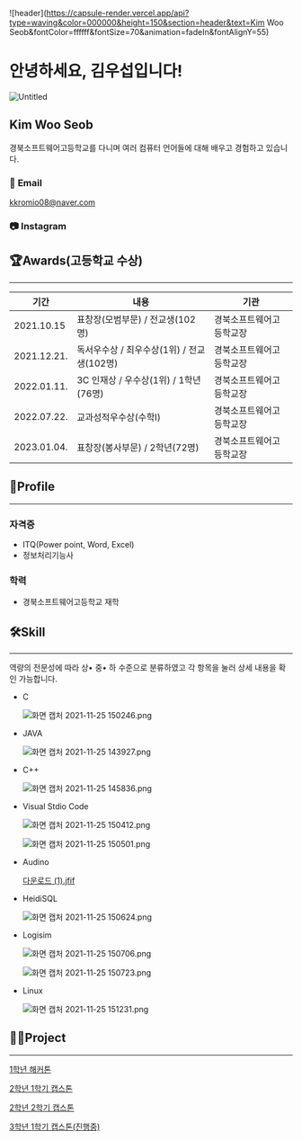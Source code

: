 ![header](https://capsule-render.vercel.app/api?type=waving&color=000000&height=150&section=header&text=Kim Woo Seob&fontColor=ffffff&fontSize=70&animation=fadeIn&fontAlignY=55)
# 안녕하세요, 김우섭입니다!

![Untitled](https://s3-us-west-2.amazonaws.com/secure.notion-static.com/69e1ccf3-d246-451e-bcb6-c94ef7e65c54/Untitled.png)

## Kim Woo Seob

경북소프트웨어고등학교를 다니며 여러 컴퓨터 언어들에 대해 배우고 경험하고 있습니다.

### 📧 **Email**

kkromio08@naver.com

### 📷 **Instagram**

[](https://www.instagram.com/uuuuuu_sb/)

## 🏆Awards(고등학교 수상)

---

| 기간 | 내용 | 기관 |
| --- | --- | --- |
| 2021.10.15 | 표창장(모범부문) / 전교생(102명) | 경북소프트웨어고등학교장 |
| 2021.12.21. | 독서우수상 / 최우수상(1위) / 전교생(102명) | 경북소프트웨어고등학교장 |
| 2022.01.11. | 3C 인재상 / 우수상(1위) / 1학년(76명) | 경북소프트웨어고등학교장 |
| 2022.07.22. | 교과성적우수상(수학Ⅰ) | 경북소프트웨어고등학교장 |
| 2023.01.04. | 표창장(봉사부문) / 2학년(72명) | 경북소프트웨어고등학교장 |

## 🔎Profile

---

### 자격증

- ITQ(Power point, Word, Excel)
- 정보처리기능사

### 학력

- 경북소프트웨어고등학교 재학

## 🛠Skill

---

역량의 전문성에 따라 상• 중• 하 수준으로 분류하였고 각 항목을 눌러 상세 내용을 확인 가능합니다.

- C
    
    ![화면 캡처 2021-11-25 150246.png](https://s3-us-west-2.amazonaws.com/secure.notion-static.com/c8c01b73-9d07-400b-8137-f7f5b44e4096/화면_캡처_2021-11-25_150246.png)
    
- JAVA
    
    ![화면 캡처 2021-11-25 143927.png](https://s3-us-west-2.amazonaws.com/secure.notion-static.com/c3b7dfbd-f3aa-4f4c-92b4-8f3c50c2fbb4/화면_캡처_2021-11-25_143927.png)
    
- C++
    
    ![화면 캡처 2021-11-25 145836.png](https://s3-us-west-2.amazonaws.com/secure.notion-static.com/2c43cb5f-c3da-4000-ba91-fd7bf6e2c942/화면_캡처_2021-11-25_145836.png)
    

- Visual Stdio Code
    
    ![화면 캡처 2021-11-25 150412.png](https://s3-us-west-2.amazonaws.com/secure.notion-static.com/1997aac6-1503-4345-8e34-1f877f257f2f/화면_캡처_2021-11-25_150412.png)
    
    ![화면 캡처 2021-11-25 150501.png](https://s3-us-west-2.amazonaws.com/secure.notion-static.com/19a402b8-df8e-45eb-8de3-3cad0a6c8285/화면_캡처_2021-11-25_150501.png)
    
- Audino
    
    [다운로드 (1).jfif](https://s3-us-west-2.amazonaws.com/secure.notion-static.com/a9b4d9f6-64a4-4d40-a83a-ad42573afcad/다운로드_(1).jfif)
    
- HeidiSQL
    
    ![화면 캡처 2021-11-25 150624.png](https://s3-us-west-2.amazonaws.com/secure.notion-static.com/3eff47df-3e10-4d20-9d2b-51d79aed3323/화면_캡처_2021-11-25_150624.png)
    

- Logisim
    
    ![화면 캡처 2021-11-25 150706.png](https://s3-us-west-2.amazonaws.com/secure.notion-static.com/b737a8a5-aac4-45bc-aedb-8ac1128b7603/화면_캡처_2021-11-25_150706.png)
    
    ![화면 캡처 2021-11-25 150723.png](https://s3-us-west-2.amazonaws.com/secure.notion-static.com/1d21a1ff-674b-4fe7-8f1a-8e9b5694a320/화면_캡처_2021-11-25_150723.png)
    
- Linux
    
    ![화면 캡처 2021-11-25 151231.png](https://s3-us-west-2.amazonaws.com/secure.notion-static.com/dfdbc8d5-3948-4191-a2b5-6034d5dccf97/화면_캡처_2021-11-25_151231.png)
    

## 👨‍🏫Project

---

[1학년 해커톤](https://www.notion.so/1-203d2103802d4435aa383457b726282d)

[2학년 1학기 캡스톤](https://www.notion.so/2-1-40a2801035b3425c829b517925e8c539)

[2학년 2학기 캡스톤](https://www.notion.so/2-2-a0979b9e447f45ef8a2e05e137b180be)

[3학년 1학기 캡스톤(진행중)](https://www.notion.so/3-1-c743a0724f1b487aba3c8c231062066c)
